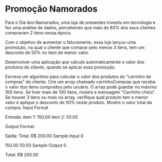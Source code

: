 # Promoção Namorados
Para o Dia dos Namorados, uma loja de presentes investiu em tecnologia e fez uma análise de dados, percebendo que mais de 80% dos seus clientes compravam 2 itens nessa época.

Com o objetivo de aumentar o faturamento, essa loja lançou uma promoção, na qual o cliente que comprar pelo menos 3 itens, tem um desconto de 50% no item de menor valor.

Desenvolver uma aplicação que calcule automaticamente o valor dos produtos do cliente, quando se aplicar essa promoção.

Escreva um algoritmo para calcular o valor dos produtos do "carrinho de compras" do cliente.
Crie um array chamado carrinhoCompras que receba o valor dos itens comprados pelo usuário.
O array pode guardar no máximo 100 itens. Se tiver mais de 100 itens, mostra a mensagem "Carrinho cheio".
Se houver 3 itens ou mais no array, verifique qual produto tem o menor valor e aplique o desconto de 50% neste produto.
Mostre o valor total da compra.
Input Format

Entrada: item 1: 150.00 item 2: 50.00

Output Format

Saída:
	Total: R$ 200.00
Sample Input 0

150.00 50.00
Sample Output 0

Total: R$ 200.00